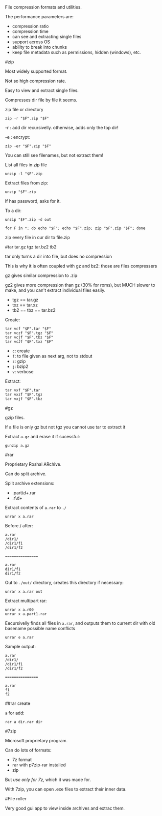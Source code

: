 File compression formats and utilities.

The performance parameters are:

- compression ratio
- compression time
- can see and extracting single files
- support across OS
- ability to break into chunks
- keep file metadata such as permissions, hidden (windows), etc.

#zip

Most widely supported format.

Not so high compression rate.

Easy to view and extract single files.

Compresses dir file by file it seems.

zip file or directory

    zip -r "$F".zip "$F"

-r : add dir recursivelly. otherwise, adds only the top dir!

-e : encrypt:

    zip -er "$F".zip "$F"

You can still see filenames, but not extract them!

List all files in zip file

    unzip -l "$F".zip

Extract files from zip:

    unzip "$F".zip

If has password, asks for it.

To a dir:

    unzip "$F".zip -d out

    for F in *; do echo "$F"; echo "$F".zip; zip "$F".zip "$F"; done

zip every file in cur dir to file.zip

#tar tar.gz tgz tar.bz2 tb2

tar only turns a dir into file, but does no compression

This is why it is often coupled with gz and bz2: those are files compressers

gz gives similar compression to .zip

gz2 gives more compression than gz (30% for roms), but MUCH slower to make, and you can't extract individual files easily.

- tgz == tar.gz
- txz == tar.xz
- tb2 == tbz == tar.bz2

Create:

    tar vcf "$F".tar "$F"
    tar vczf "$F".tgz "$F"
    tar vcjf "$F".tbz "$F"
    tar vcJf "$F".txz "$F"

- `c`: create
- `f`: to file given as next arg, not to stdout
- `z`: gzip
- `j`: bzip2
- `v`: verbose

Extract:

    tar vxf "$F".tar
    tar vxzf "$F".tgz
    tar vxjf "$F".tbz

#gz

gzip files.

If a file is only gz but not tgz you cannot use tar to extract it

Extract `a.gz` and erase it if sucessful:

    gunzip a.gz

#rar

Proprietary Roshal ARchive.

Can do split archive.

Split archive extensions:

- .part\d+.rar
- .r\d+

Extract contents of `a.rar` to `./`

    unrar x a.rar

Before / after:

    a.rar
    /dir1/
    /dir1/f1
    /dir1/f2

    ===============

    a.rar
    dir1/f1
    dir1/f2

Out to `./out/` directory, creates this directory if necessary:

    unrar x a.rar out

Extract multipart rar:

    unrar x a.r00
    unrar x a.part1.rar

Eecursivelly finds all files in `a.rar`, and outputs them to current dir
with old basename possible name conflicts

    unrar e a.rar

Sample output:

    a.rar
    /dir1/
    /dir1/f1
    /dir1/f2

    ===============

    a.rar
    f1
    f2

##rar create

`a` for add:

    rar a dir.rar dir

#7zip

Microsoft proprietary program.

Can do lots of formats:

- 7z format
- rar with p7zip-rar installed
- zip

But *use only for 7z*, which it was made for.

With 7zip, you can open .exe files to extract their inner data.

#File roller

Very good gui app to view inside archives and extrac them.
